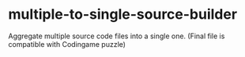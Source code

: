 # multiple-to-single-source-builder
Aggregate multiple source code files into a single one. (Final file is compatible with Codingame puzzle)

